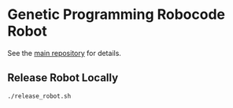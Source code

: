 # Genetic Programming Robocode Robot

See the [main repository](https://github.com/yaskovdev/genetic-programming-robocode) for details.

## Release Robot Locally

```shell
./release_robot.sh
```

